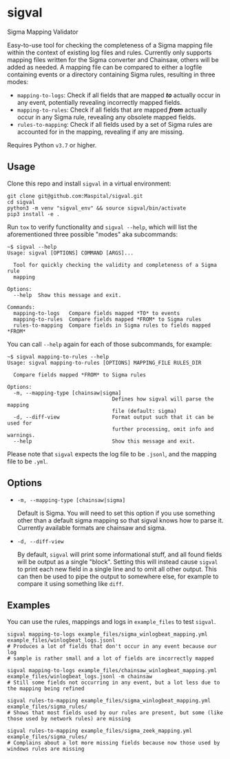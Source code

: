 # sigval
Sigma Mapping Validator

Easy-to-use tool for checking the completeness of a Sigma mapping file within the context of existing log files and rules.
Currently only supports mapping files written for the Sigma converter and Chainsaw, others will be added as needed.
A mapping file can be compared to either a logfile containing events or a directory containing Sigma rules,
resulting in three modes:
- `mapping-to-logs`: Check if all fields that are mapped ***to*** actually occur in any event,
potentially revealing incorrectly mapped fields.
- `mapping-to-rules`: Check if all fields that are mapped ***from*** actually occur in any Sigma rule,
revealing any obsolete mapped fields.
- `rules-to-mapping`: Check if all fields used by a set of Sigma rules are accounted for in the mapping,
revealing if any are missing.

Requires Python `v3.7` or higher.


## Usage
Clone this repo and install `sigval` in a virtual environment:
```shell
git clone git@github.com:Maspital/sigval.git
cd sigval
python3 -m venv "sigval_env" && source sigval/bin/activate
pip3 install -e .
```

Run `tox` to verify functionality and `sigval --help`,
which will list the aforementioned three possible "modes" aka subcommands:
```
~$ sigval --help
Usage: sigval [OPTIONS] COMMAND [ARGS]...

  Tool for quickly checking the validity and completeness of a Sigma rule
  mapping

Options:
  --help  Show this message and exit.

Commands:
  mapping-to-logs   Compare fields mapped *TO* to events
  mapping-to-rules  Compare fields mapped *FROM* to Sigma rules
  rules-to-mapping  Compare fields in Sigma rules to fields mapped *FROM*
```

You can call `--help` again for each of those subcommands, for example:
```
~$ sigval mapping-to-rules --help
Usage: sigval mapping-to-rules [OPTIONS] MAPPING_FILE RULES_DIR

  Compare fields mapped *FROM* to Sigma rules

Options:
  -m, --mapping-type [chainsaw|sigma]
                                  Defines how sigval will parse the mapping
                                  file (default: sigma)
  -d, --diff-view                 Format output such that it can be used for
                                  further processing, omit info and warnings.
  --help                          Show this message and exit.
```
Please note that `sigval` expects the log file to be `.jsonl`, and the mapping file to be `.yml`.


## Options
- `-m, --mapping-type [chainsaw|sigma]`

    Default is Sigma.
    You will need to set this option if you use something other than a default sigma mapping so that sigval knows how to parse it.
    Currently available formats are chainsaw and sigma.
- `-d, --diff-view `

    By default, `sigval` will print some informational stuff, and all found fields will be output as a single "block".
    Setting this will instead cause `sigval` to print each new field in a single line and to omit all other output.
    This can then be used to pipe the output to somewhere else, for example to compare it using something like `diff`.


## Examples
You can use the rules, mappings and logs in `example_files` to test `sigval`.
```shell
sigval mapping-to-logs example_files/sigma_winlogbeat_mapping.yml example_files/winlogbeat_logs.jsonl
# Produces a lot of fields that don't occur in any event because our log
# sample is rather small and a lot of fields are incorrectly mapped
```
```shell
sigval mapping-to-logs example_files/chainsaw_winlogbeat_mapping.yml example_files/winlogbeat_logs.jsonl -m chainsaw
# Still some fields not occurring in any event, but a lot less due to the mapping being refined
```
```shell
sigval rules-to-mapping example_files/sigma_winlogbeat_mapping.yml example_files/sigma_rules/
# Shows that most fields used by our rules are present, but some (like those used by network rules) are missing
```
```shell
sigval rules-to-mapping example_files/sigma_zeek_mapping.yml example_files/sigma_rules/
# Complains about a lot more missing fields because now those used by windows rules are missing
```
